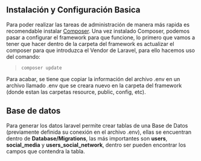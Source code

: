 ## Instalación y Configuración Basica
Para poder realizar las tareas de administración de manera más rapida es recomendable instalar [Composer](https://getcomposer.org/download/).
Una vez instalado Composer, podemos pasar a configurar el framework para que funcione, lo primero que vamos a tener que hacer dentro de la carpeta del framework es actualizar el composer para que introduzca el Vendor de Laravel, para ello hacemos uso del comando: 
> ~~~
> composer update
> ~~~
Para acabar, se tiene que copiar la información del archivo .env en un archivo llamado .env que se creara nuevo en la carpeta del framework (donde estan las carpetas resource, public, config, etc).

## Base de datos
Para generar los datos laravel permite crear tablas de una Base de Datos (previamente definida su conexión en el archivo .env), ellas se encuentran dentro de **Database/Migrations**, las más importantes son **users**, **social_media** y **users_social_network**, dentro ser pueden encontrar los campos que contendra la tabla.
